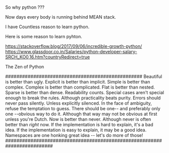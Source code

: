 So why python ???

Now days every body is running behind MEAN stack.

I have Countless reason to learn python.

Here is some reason to learn pyhton.

<a>https://stackoverflow.blog/2017/09/06/incredible-growth-python/</a>
<a>https://www.glassdoor.co.in/Salaries/python-developer-salary-SRCH_KO0,16.htm?countryRedirect=true</a>

The Zen of Python


#################################################
Beautiful is better than ugly.
Explicit is better than implicit.
Simple is better than complex.
Complex is better than complicated.
Flat is better than nested.
Sparse is better than dense.
Readability counts.
Special cases aren't special enough to break the rules.
Although practicality beats purity.
Errors should never pass silently.
Unless explicitly silenced.
In the face of ambiguity, refuse the temptation to guess.
There should be one-- and preferably only one --obvious way to do it.
Although that way may not be obvious at first unless you're Dutch.
Now is better than never.
Although never is often better than *right* now.
If the implementation is hard to explain, it's a bad idea.
If the implementation is easy to explain, it may be a good idea.
Namespaces are one honking great idea -- let's do more of those!        
#########################################################################